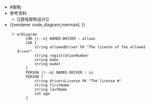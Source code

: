 - #架构
- 参考资料
	- [[游戏架构设计]]
- {{renderer code_diagram,mermaid, }}
	- ```mermaid
	  erDiagram
	      CAR ||--o{ NAMED-DRIVER : allows
	      CAR {
	          string allowedDriver FK "The license of the allowed driver"
	          string registrationNumber
	          string make
	          string model
	      }
	      PERSON ||--o{ NAMED-DRIVER : is
	      PERSON {
	          string driversLicense PK "The license #"
	          string firstName
	          string lastName
	          int age
	      }
	  ```